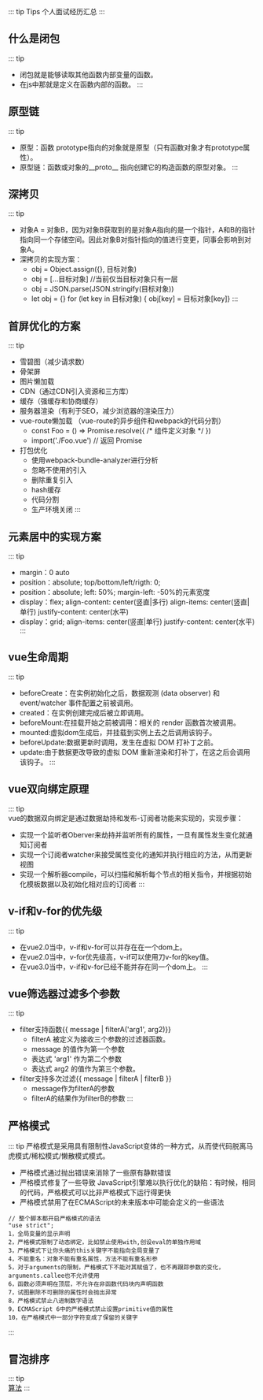 ::: tip Tips
个人面试经历汇总
:::

## 什么是闭包
::: tip  
+ 闭包就是能够读取其他函数内部变量的函数。
+ 在js中那就是定义在函数内部的函数。
:::

## 原型链
::: tip  
+ 原型：函数 prototype指向的对象就是原型（只有函数对象才有prototype属性）。
+ 原型链：函数或对象的__proto__ 指向创建它的构造函数的原型对象。
:::

## 深拷贝
::: tip  
+ 对象A = 对象B，因为对象B获取到的是对象A指向的是一个指针，A和B的指针指向同一个存储空间。因此对象B对指针指向的值进行变更，同事会影响到对象A。
+ 深拷贝的实现方案：
    + obj = Object.assign({}, 目标对象)
    + obj = [...目标对象] //当前仅当目标对象只有一层
    + obj = JSON.parse(JSON.stringify(目标对象))
    + let obj = {} for (let key in 目标对象) { obj[key] = 目标对象[key]} 
:::

## 首屏优化的方案
::: tip  
+ 雪碧图（减少请求数）
+ 骨架屏
+ 图片懒加载
+ CDN（通过CDN引入资源和三方库）
+ 缓存（强缓存和协商缓存）
+ 服务器渲染（有利于SEO，减少浏览器的渲染压力）
+ vue-route懒加载 （vue-route的异步组件和webpack的代码分割）
    + const Foo = () => Promise.resolve({ /* 组件定义对象 */ })
    + import('./Foo.vue') // 返回 Promise
+ 打包优化
    + 使用webpack-bundle-analyzer进行分析
    + 忽略不使用的引入
    + 删除重复引入
    + hash缓存
    + 代码分割
    + 生产环境关闭
:::

## 元素居中的实现方案
::: tip  
+ margin：0 auto
+ position：absolute; top/bottom/left/rigth: 0;
+ position：absolute; left: 50%; margin-left: -50%的元素宽度
+ display：flex; align-content: center(竖直|多行) align-items: center(竖直|单行) justify-content: center(水平)
+ display：grid; align-items: center(竖直|单行) justify-content: center(水平)
:::

## vue生命周期
::: tip  
+ beforeCreate：在实例初始化之后，数据观测 (data observer) 和 event/watcher 事件配置之前被调用。
+ created：在实例创建完成后被立即调用。
+ beforeMount:在挂载开始之前被调用：相关的 render 函数首次被调用。
+ mounted:虚拟dom生成后，并挂载到实例上去之后调用该钩子。
+ beforeUpdate:数据更新时调用，发生在虚拟 DOM 打补丁之前。
+ update:由于数据更改导致的虚拟 DOM 重新渲染和打补丁，在这之后会调用该钩子。
:::

## vue双向绑定原理
::: tip  
vue的数据双向绑定是通过数据劫持和发布-订阅者功能来实现的，实现步骤：
+ 实现一个监听者Oberver来劫持并监听所有的属性，一旦有属性发生变化就通知订阅者
+ 实现一个订阅者watcher来接受属性变化的通知并执行相应的方法，从而更新视图
+ 实现一个解析器compile，可以扫描和解析每个节点的相关指令，并根据初始化模板数据以及初始化相对应的订阅者
:::

## v-if和v-for的优先级
::: tip  
+ 在vue2.0当中，v-if和v-for可以并存在在一个dom上。
+ 在vue2.0当中，v-for优先级高，v-if可以使用刀v-for的key值。
+ 在vue3.0当中，v-if和v-for已经不能并存在同一个dom上。
:::

## vue筛选器过滤多个参数
::: tip
+ filter支持函数{{ message | filterA('arg1', arg2)}}
    + filterA 被定义为接收三个参数的过滤器函数。 
    + message 的值作为第一个参数
    + 表达式 'arg1' 作为第二个参数
    + 表达式 arg2 的值作为第三个参数。
+ filter支持多次过滤{{ message | filterA | filterB }}
    + message作为filterA的参数
    + filterA的结果作为filterB的参数
:::

## 严格模式
::: tip
严格模式是采用具有限制性JavaScript变体的一种方式，从而使代码脱离马虎模式/稀松模式/懒散模式模式。
+ 严格模式通过抛出错误来消除了一些原有静默错误
+ 严格模式修复了一些导致 JavaScript引擎难以执行优化的缺陷：有时候，相同的代码，严格模式可以比非严格模式下运行得更快
+ 严格模式禁用了在ECMAScript的未来版本中可能会定义的一些语法
```
// 整个脚本都开启严格模式的语法
"use strict";
1，全局变量的显示声明
2，严格模式限制了动态绑定，比如禁止使用with,创设eval的单独作用域
3，严格模式下让你头痛的this关键字不能指向全局变量了
4，不能重名：对象不能有重名属性，方法不能有重名形参
5，对于arguments的限制，严格模式下不能对其赋值了，也不再跟踪参数的变化，arguments.callee也不允许使用
6，函数必须声明在顶层，不允许在非函数代码块内声明函数
7，试图删除不可删除的属性时会抛出异常
8，严格模式禁止八进制数字语法
9，ECMAScript 6中的严格模式禁止设置primitive值的属性
10，在严格模式中一部分字符变成了保留的关键字
```
:::

## 冒泡排序
::: tip  
[算法](../JavaScript/algorithm.md#冒泡排序 "算法")
:::
